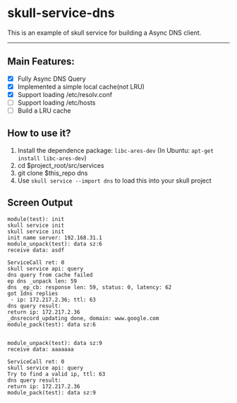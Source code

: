 # skull-service-dns
This is an example of skull service for building a Async DNS client.

----
## Main Features:
- [x] Fully Async DNS Query
- [x] Implemented a simple local cache(not LRU)
- [x] Support loading /etc/resolv.conf
- [ ] Support loading /etc/hosts
- [ ] Build a LRU cache

## How to use it?
1. Install the dependence package: `libc-ares-dev` (In Ubuntu: `apt-get install libc-ares-dev`)
1. cd $project_root/src/services
1. git clone $this_repo dns
1. Use `skull service --import dns` to load this into your skull project

## Screen Output
```console
module(test): init
skull service init
skull service init
init name server: 192.168.31.1
module_unpack(test): data sz:6
receive data: asdf

ServiceCall ret: 0
skull service api: query
dns query from cache failed
ep dns _unpack len: 59
dns _ep_cb: response len: 59, status: 0, latency: 62
got 1dns replies
 - ip: 172.217.2.36; ttl: 63
dns query result:
return ip: 172.217.2.36
_dnsrecord_updating done, domain: www.google.com
module_pack(test): data sz:6


module_unpack(test): data sz:9
receive data: aaaaaaa

ServiceCall ret: 0
skull service api: query
Try to find a valid ip, ttl: 63
dns query result:
return ip: 172.217.2.36
module_pack(test): data sz:9
```
